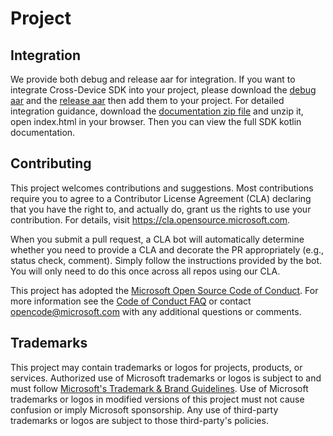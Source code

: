# Project

## Integration
We provide both debug and release aar for integration.
If you want to integrate Cross-Device SDK into your project, please download the [debug aar](https://github.com/microsoft/Windows-Cross-Device/blob/main/crossdevicesdk-publiclib-2.24011.26.0-debug.aar) and the [release aar](https://github.com/microsoft/Windows-Cross-Device/blob/main/crossdevicesdk-publiclib-2.24011.26.0-release.aar) then add them to your project.
For detailed integration guidance, download the [documentation zip file](https://github.com/microsoft/Windows-Cross-Device/blob/main/crossdevicesdk-publiclib-2.24011.26.0.zip) and unzip it, open index.html in your browser. Then you can view the full SDK kotlin documentation.

## Contributing

This project welcomes contributions and suggestions.  Most contributions require you to agree to a
Contributor License Agreement (CLA) declaring that you have the right to, and actually do, grant us
the rights to use your contribution. For details, visit https://cla.opensource.microsoft.com.

When you submit a pull request, a CLA bot will automatically determine whether you need to provide
a CLA and decorate the PR appropriately (e.g., status check, comment). Simply follow the instructions
provided by the bot. You will only need to do this once across all repos using our CLA.

This project has adopted the [Microsoft Open Source Code of Conduct](https://opensource.microsoft.com/codeofconduct/).
For more information see the [Code of Conduct FAQ](https://opensource.microsoft.com/codeofconduct/faq/) or
contact [opencode@microsoft.com](mailto:opencode@microsoft.com) with any additional questions or comments.

## Trademarks

This project may contain trademarks or logos for projects, products, or services. Authorized use of Microsoft 
trademarks or logos is subject to and must follow 
[Microsoft's Trademark & Brand Guidelines](https://www.microsoft.com/en-us/legal/intellectualproperty/trademarks/usage/general).
Use of Microsoft trademarks or logos in modified versions of this project must not cause confusion or imply Microsoft sponsorship.
Any use of third-party trademarks or logos are subject to those third-party's policies.
